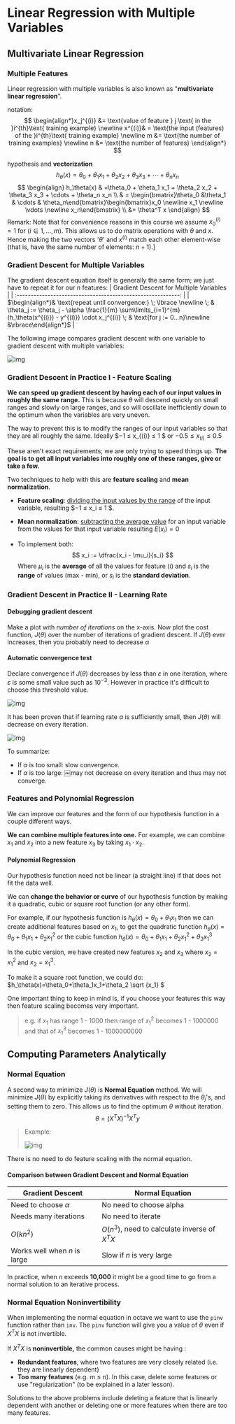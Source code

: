 # Linear Regression with Multiple Variables

## Multivariate Linear Regression

### Multiple Features

Linear regression with multiple variables is also known as "**multivariate linear regression**".

notation:
$$
\begin{align*}x_j^{(i)} &= \text{value of feature } j \text{ in the }i^{th}\text{ training example} \newline x^{(i)}& = \text{the input (features) of the }i^{th}\text{ training example} \newline m &= \text{the number of training examples} \newline n &= \text{the number of features} \end{align*}
$$


hypothesis and **vectorization**
$$
h_\theta (x) = \theta_0 + \theta_1 x_1 + \theta_2 x_2 + \theta_3 x_3 + \cdots + \theta_n x_n
$$
$$
\begin{align}
h_\theta(x) & =\theta_0 + \theta_1 x_1 + \theta_2 x_2 + \theta_3 x_3 + \cdots + \theta_n x_n \\
& = \begin{bmatrix}\theta_0 &\theta_1 & \cdots & \theta_n\end{bmatrix}\begin{bmatrix}x_0 \newline x_1 \newline \vdots \newline x_n\end{bmatrix} \\
&= \theta^T x
\end{align}
$$
Remark: Note that for convenience reasons in this course we assume $x^{(i)}_0=1$ for $(i∈1,…,m)$. This allows us to do matrix operations with $\theta$ and $x$. Hence making the two vectors '$θ$' and $x^{(i)}$ match each other element-wise (that is, have the same number of elements: $n+1$).]

### **Gradient Descent for Multiple Variables**

The gradient descent equation itself is generally the same form; we just have to repeat it for our $n$ features:
|           Gradient Descent for Multiple Variables            |
| :----------------------------------------------------------: |
| $\begin{align*}& \text{repeat until convergence:} \; \lbrace \newline \; & \theta_j := \theta_j - \alpha \frac{1}{m} \sum\limits_{i=1}^{m} (h_\theta(x^{(i)}) - y^{(i)}) \cdot x_j^{(i)} \; & \text{for j := 0...n}\newline &\rbrace\end{align*}$ |

The following image compares gradient descent with one variable to gradient descent with multiple variables:

![img](./assets/MYm8uqafEeaZoQ7hPZtKqg_c974c2e2953662e9578b38c7b04591ed_Screenshot-2016-11-09-09.07.04.png)



### Gradient Descent in Practice I - Feature Scaling

**We can speed up gradient descent by having each of our input values in roughly the same range.** This is because $\theta$ will descend quickly on small ranges and slowly on large ranges, and so will oscillate inefficiently down to the optimum when the variables are very uneven.

The way to prevent this is to modify the ranges of our input variables so that they are all roughly the same. Ideally $−1 ≤ x_{(i)} ≤ 1 $ or $−0.5 ≤ x_{(i)} ≤ 0.5$

These aren't exact requirements; we are only trying to speed things up. **The goal is to get all input variables into roughly one of these ranges, give or take a few.**

Two techniques to help with this are **feature scaling** and **mean normalization**. 

- **Feature scaling**: <u>dividing the input values by the range</u> of the input variable, resulting $−1 ≤ x_i ≤ 1 $. 

- **Mean normalization**: <u>subtracting the average value</u> for an input variable from the values for that input variable resulting $E(x_i)=0$ 

- To implement both:
  $$
  x_i := \dfrac{x_i - \mu_i}{s_i}
  $$
  Where $μ_i$ is the **average** of all the values for feature $(i)$ and $s_i$ is the **range** of values (max - min), or $s_i$ is the **standard deviation**.

### Gradient Descent in Practice II - Learning Rate

#### Debugging gradient descent

Make a plot with *number of iterations* on the x-axis. Now plot the cost function, $J(θ)$ over the number of iterations of gradient descent. If $J(θ)$ ever increases, then you probably need to decrease $\alpha$

#### Automatic convergence test

Declare convergence if $J(θ)$ decreases by less than $\varepsilon$ in one iteration, where $\varepsilon$ is some small value such as $10^{−3}$. However in practice it's difficult to choose this threshold value.

![img](./assets/FEfS3aajEea3qApInhZCFg_6be025f7ad145eb0974b244a7f5b3f59_Screenshot-2016-11-09-09.35.59.png)

It has been proven that if learning rate $\alpha$ is sufficiently small, then $J(θ)$ will decrease on every iteration.

![img](./assets/rC2jGKgvEeamBAoLccicqA_ec9e40a58588382f5b6df60637b69470_Screenshot-2016-11-11-08.55.21.png)

To summarize:

- If $\alpha$ is too small: slow convergence.
- If $\alpha$ is too large: ￼may not decrease on every iteration and thus may not converge.

### Features and Polynomial Regression

We can improve our features and the form of our hypothesis function in a couple different ways.

**We can combine multiple features into one.** For example, we can combine $x_1$ and $x_2$ into a new feature $x_3$ by taking $x_1\cdot x_2$.

#### Polynomial Regression

Our hypothesis function need not be linear (a straight line) if that does not fit the data well.

We can **change the behavior or curve** of our hypothesis function by making it a quadratic, cubic or square root function (or any other form).

For example, if our hypothesis function is $h_\theta(x)=\theta_0+\theta_1 x_1$ then we can create additional features based on $x_1$, to get the quadratic function $h_\theta(x)=\theta_0+\theta_1x_1+\theta_2x^2_1$ or the cubic function $h_\theta(x)=\theta_0+\theta_1x_1+\theta_2x^2_1+\theta_3x^3_1$

In the cubic version, we have created new features $x_2$ and $x_3$ where $x_2=x^2_1$ and $x_3=x^3_1$.

To make it a square root function, we could do: $h_\theta(x)=\theta_0+\theta_1x_1+\theta_2 \sqrt {x_1} $

One important thing to keep in mind is, if you choose your features this way then feature scaling becomes very important.

> e.g. if $x_1$ has range 1 - 1000 then range of $x^2_1$ becomes 1 - 1000000 and that of $x^3_1$ becomes 1 - 1000000000

## Computing Parameters Analytically

### Normal Equation

A second way to minimize $J(\theta)$ is **Normal Equation** method. We will minimize $J(\theta)$ by explicitly taking its derivatives with respect to the $\theta_j$'s, and setting them to zero. This allows us to find the optimum $\theta$ without iteration. 
$$
\theta=(X^TX)^{-1}X^Ty
$$
> Example:
>
> ![img](./assets/dykma6dwEea3qApInhZCFg_333df5f11086fee19c4fb81bc34d5125_Screenshot-2016-11-10-10.06.16.png)

There is no need to do feature scaling with the normal equation.

#### Comparison between Gradient Descent and Normal Equation

| Gradient Descent             | Normal Equation                               |
| ---------------------------- | --------------------------------------------- |
| Need to choose $\alpha$      | No need to choose alpha                       |
| Needs many iterations        | No need to iterate                            |
| $O(kn^2)$                    | $O(n^3)$, need to calculate inverse of $X^TX$ |
| Works well when $n$ is large | Slow if $n$ is very large                     |

In practice, when $n$ exceeds **10,000** it might be a good time to go from a normal solution to an iterative process.

### Normal Equation Noninvertibility

When implementing the normal equation in octave we want to use the `pinv` function rather than `inv`. The `pinv` function will give you a value of $\theta$ even if $X^TX$ is not invertible.

If $X^TX$ is **noninvertible,** the common causes might be having :

- **Redundant features**, where two features are very closely related (i.e. they are linearly dependent)
- **Too many features** (e.g. m ≤ n). In this case, delete some features or use "regularization" (to be explained in a later lesson).

Solutions to the above problems include deleting a feature that is linearly dependent with another or deleting one or more features when there are too many features.
